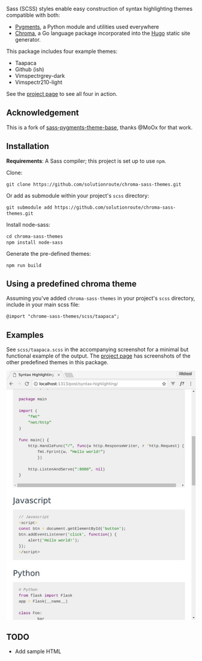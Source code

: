 Sass (SCSS) styles enable easy construction of syntax highlighting themes compatible with both:

* [Pygments][], a Python module and utilities used everywhere
* [Chroma][], a Go language package incorporated into the [Hugo][] static site
  generator.

This package includes four example themes:

* Taapaca
* Github (ish)
* Vimspectrgrey-dark
* Vimspectr210-light

See the [project page](https://solutionroute.github.io/chroma-sass-themes/) to
see all four in action.

## Acknowledgement

This is a fork of [sass-pygments-theme-base], thanks @MoOx for that work. 


## Installation

**Requirements**: A Sass compiler; this project is set up to use `npm`.

Clone:

	git clone https://github.com/solutionroute/chroma-sass-themes.git

Or add as submodule within your project's `scss` directory:

	git submodule add https://github.com/solutionroute/chroma-sass-themes.git

Install node-sass:

	cd chroma-sass-themes
	npm install node-sass

Generate the pre-defined themes:

	npm run build

## Using a predefined chroma theme

Assuming you've added `chroma-sass-themes` in your project's `scss` directory,
include in your main scss file:

	@import "chrome-sass-themes/scss/taapaca";

## Examples

See `scss/taapaca.scss` in the accompanying screenshot for a minimal but
functional example of the output.  The [project
page](https://solutionroute.github.io/chroma-sass-themes/) has screenshots of
the other predefined themes in this package.

![taapaca example](docs/taapaca.jpg)

## TODO

* Add sample HTML 

[Chroma]: https://github.com/alecthomas/chroma
[Pygments]: http://pygments.org/
[sass-pygments-theme-base]: https://github.com/MoOx/sass-pygments-theme-base
[Hugo]: https://gohugo.io/

